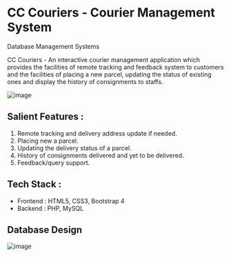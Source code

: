 # CC Couriers - Courier Management System 

 Database Management Systems 

CC Couriers - An interactive courier management application which provides the facilities of remote tracking and feedback system to customers and the facilities of
placing a new parcel, updating the status of existing ones and display the history of consignments to staffs.

![image](https://user-images.githubusercontent.com/69707961/151554529-b7386a06-a859-4360-a1bd-ee1a3fa56c1e.png)

## Salient Features :

1. Remote tracking and delivery address update if needed.
2. Placing new a parcel.
3. Updating the delivery status of a parcel.
4. History of consignments delivered and yet to be delivered.
5. Feedback/query support.

## Tech Stack :

* Frontend : HTML5, CSS3, Bootstrap 4 
* Backend : PHP, MySQL

## Database Design

![image](https://user-images.githubusercontent.com/69707961/151554683-abf29c50-0443-44a2-a8eb-d66b13c6af3e.png)


